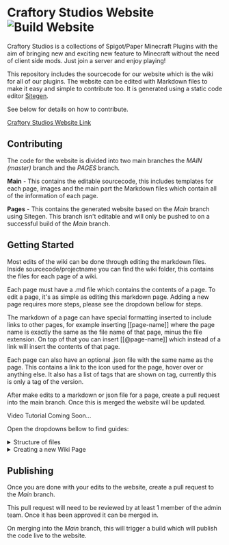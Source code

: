 # Craftory Studios Website      ![Build Website](https://github.com/CraftoryStudios/website/workflows/Build%20Website/badge.svg?branch=main)

Craftory Studios is a collections of Spigot/Paper Minecraft Plugins with the aim of bringing new and exciting new feature to Minecraft without the need of client side mods. Just join a server and enjoy playing!

This repository includes the sourcecode for our website which is the wiki for all of our plugins. The website can be edited with Markdown files to make it easy and simple to contribute too. It is generated using a static code editor [Sitegen](https://github.com/refinedmods/sitegen).

See below for details on how to contribute.

[Craftory Studios Website Link](https://craftory.studio/)


## Contributing 

The code for the website is divided into two main branches the *MAIN (master)* branch and the *PAGES* branch.

**Main** - This contains the editable sourcecode, this includes templates for each page, images and the main part the Markdown files which contain all of the information of each page.

**Pages** - This contains the generated website based on the *Main* branch using Sitegen. This branch isn't editable and will only be pushed to on a successful build of the *Main* branch. 


## Getting Started
Most edits of the wiki can be done through editing the markdown files. Inside sourcecode/projectname you can find the wiki folder, this contains the files for each page of a wiki.

Each page must have a .md file which contains the contents of a page. To edit a page, it's as simple as editing this markdown page. Adding a new page requires more steps, please see the dropdown bellow for steps.

The markdown of a page can have special formatting inserted to include links to other pages, for example inserting [[page-name]] where the page name is exactly the same as the file name of that page, minus the file extension. 
On top of that you can insert [[@page-name]] which instead of a link will insert the contents of that page.

Each page can also have an optional .json file with the same name as the page. This contains a link to the icon used for the page, hover over or anything else. It also has a list of tags that are shown on tag, currently this is only a tag of the version.

After make edits to a markdown or json file for a page, create a pull request into the main branch. Once this is merged the website will be updated. 

Video Tutorial Coming Soon...

Open the dropdowns bellow to find guides:

<details>
<summary>Structure of files</summary>
Key: *file* - Signifies a placeholder name or an entry with multiple instances.

```bash
├── sourcecode
│   ├── assets
│   │   └── craftory-tech
│   │       ├── crafting - Images of crafting recipes
│   │       ├── renders - Images of Items and Blocks
│   │       └── logo.png
│   ├── *project* (eg craftory-tech, craftory-utils)
│   │    ├── releases
│   │    │   └── *minecraft-x.x.x.json* - Contains each release of plugin
│   │    ├── wiki
│   │    │   ├── sidebar
│   │    │   │   ├── *sidebar-page*.md - Files for each sidebar section
│   │    │   ├── *page*.json - File with properties of wiki page (optional)
│   │    │   └── *page*.md - File containing contents of wiki page
│   │    │
│   │    ├── app.js
│   │    ├── app.scss
│   │    └── index.gohtml
│   ├── dist - CSS, JS files
│   ├── site.json - Website definition file
│   └── *template files*.gohtml
├── README.md
├── index.html - Landing page of site
├── CNAME
└── .gitignore
```
</details>

<details>
<summary>Creating a new Wiki Page</summary>
To add a new page, go to the project folder and in the wiki folder, insert a markdown file (.md) with the name of the page. Optionally you can add a .json file with the identical name of the page, which can include a link to the icon and tags like the release version this feature was added.

The above is all that is required to add a new page, although without linking it anywhere this page will be un-reachable. It can be linked in a page by inserting [[page-name]] into the page.

**Sidebar** - It can also be linked in the sidebar, sidebars can be found in wiki folder, inside the sidebar folder. Insert a link into these by inserting [[page-name]] into the correct one.

**Project Home Page** - Inside the sourcecode/projectname folder you can find the index.gohtml. Inside this you can find bootstrap card code that has the display boxes for machines, items, block and more. You can add a link to the page into one of these by adding the follow:
    ```{{wikiIcon .Project "page-name"}}```
If you are unsure on how to do this, check out examples of other pages.
</details>

## Publishing 

Once you are done with your edits to the website, create a pull request to the *Main* branch.

This pull request will need to be reviewed by at least 1 member of the admin team. Once it has been approved it can be merged in. 

On merging into the *Main* branch, this will trigger a build which will publish the code live to the website.
